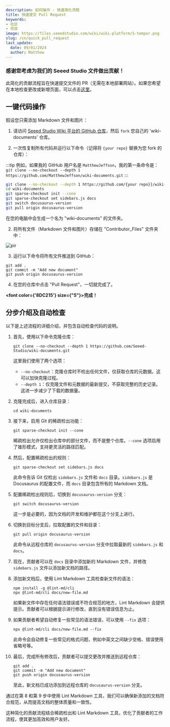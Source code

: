 ```yaml
---
description: 如何操作 - 快速简化流程
title: 快速提交 Pull Request
keywords:
- 社区
- 项目
image: https://files.seeedstudio.com/wiki/wiki-platform/S-tempor.png
slug: /cn/quick_pull_request
last_update:
  date: 09/01/2024
  author: Matthew
---
```


### 感谢您考虑为我们的 Seeed Studio 文件做出贡献！

此简化的贡献流程旨在快速提交文件的 PR（无需在本地部署网站）。如果您希望在本地检查更改或新增页面，可以点击[这里](/full_steps_pull_request)。

## 一键代码操作

假设您只需添加 Markdown 文件和图片：

1. 请访问 [Seeed Studio Wiki 平台的 GitHub 仓库](https://github.com/Seeed-Studio/wiki-documents/tree/docusaurus-version)，然后 `fork` 您自己的 'wiki-documents' 仓库。

2. 一次性复制所有代码并运行以下命令（记得将 `{your repo}` 替换为您 fork 的仓库）：

:::tip
例如，如果我的 GitHub 用户名是 `MatthewJeffson`，我的第一条命令是：`git clone --no-checkout --depth 1 https://github.com/MatthewJeffson/wiki-documents.git`
:::

```bash
git clone --no-checkout --depth 1 https://github.com/{your repo}}/wiki-documents.git
cd wiki-documents
git sparse-checkout init --cone
git sparse-checkout set sidebars.js docs 
git switch docusaurus-version
git pull origin docusaurus-version
```

在您的电脑中会生成一个名为 "wiki-documents" 的文件夹。

2. 将所有文件（Markdown 文件和图片）存储在 "Contributor_Files" 文件夹中：

<p style={{textAlign: 'center'}}><img src="http://files.seeedstudio.com/wiki/wiki-platform/contributor/files_stored.png" alt="pir" width={800} height="auto" /></p>

3. 运行以下命令将所有文件推送到 GitHub：

```
git add .
git commit -m "Add new document"
git push origin docusaurus-version
```

4. 在您的仓库中点击 "Pull Request"，一切就完成了。

<strong><font color={'8DC215'} size={"5"}>完成！</font></strong>

## 分步介绍及自动检查

以下是上述流程的详细介绍，并包含自动检查代码的说明。

1. 首先，使用以下命令克隆仓库：

   ```
   git clone --no-checkout --depth 1 https://github.com/Seeed-Studio/wiki-documents.git
   ```

   这里我们使用了两个选项：
   - `--no-checkout`：克隆仓库时不检出任何文件，仅获取仓库的元数据。这可以加快克隆过程。
   - `--depth 1`：仅克隆文件和元数据的最新提交，不获取完整的历史记录。这进一步减少了下载的数据量。

2. 克隆完成后，进入仓库目录：

   ```
   cd wiki-documents
   ```

3. 接下来，启用 Git 的稀疏检出功能：

   ```
   git sparse-checkout init --cone
   ```

   稀疏检出允许仅检出仓库中的部分文件，而不是整个仓库。`--cone` 选项启用了锥形模式，支持更灵活的路径匹配。

4. 然后，配置稀疏检出的规则：

   ```
   git sparse-checkout set sidebars.js docs
   ```

   此命令告诉 Git 仅检出 `sidebars.js` 文件和 `docs` 目录。`sidebars.js` 是 Docusaurus 的配置文件，而 `docs` 目录包含所有的 Markdown 文档。

5. 配置稀疏检出规则后，切换到 `docusaurus-version` 分支：

   ```
   git switch docusaurus-version
   ```

   这一步是必要的，因为文档的开发和维护都在这个分支上进行。

6. 切换到目标分支后，拉取配置的文件和目录：

   ```
   git pull origin docusaurus-version
   ```

   此命令从远程仓库的 `docusaurus-version` 分支中拉取最新的 `sidebars.js` 和 `docs`。

7. 现在，贡献者可以在 `docs` 目录中添加新的 Markdown 文件，并修改 `sidebars.js` 文件以添加新文档的路径。

8. 添加新文档后，使用 Lint Markdown 工具检查新文件的语法：

   ```
   npm install -g @lint-md/cli
   npx @lint-md/cli docs/new-file.md
   ```

   如果新文件中存在任何语法错误或不符合规范的地方，Lint Markdown 会提供提示。贡献者可以根据提示进行修改，直到没有错误信息为止。

9. 如果贡献者希望自动修复一些常见的语法错误，可以使用 `--fix` 选项：

   ```
   npx @lint-md/cli docs/new-file.md --fix
   ```

   此命令会自动修复一些常见的格式问题，例如中英文之间缺少空格、错误使用省略号等。

10. 最后，完成所有修改后，贡献者可以提交更改并推送到远程仓库：

    ```
    git add .
    git commit -m "Add new document"
    git push origin docusaurus-version
    ```

    至此，新文档已成功添加到远程仓库的 `docusaurus-version` 分支。

通过在第 8 和第 9 步中使用 Lint Markdown 工具，我们可以确保新添加的文档符合规范，从而提高文档的整体质量和一致性。

这种简化的贡献流程结合稀疏检出和 Lint Markdown 工具，优化了贡献者的工作流程，使其更加高效和用户友好。